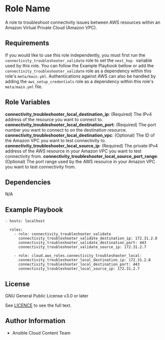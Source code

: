 Role Name
=========

A role to troubleshoot connectivity issues between AWS resources within an Amazon Virtual Private Cloud (Amazon VPC).

Requirements
------------

If you would like to use this role independently, you must first run the `connectivity_troubleshooter_validate` role to set the  `next_hop ` variable used by this role. You can follow the Example Playbook bellow or add the `connectivity_troubleshooter_validate` role as a dependency within this role's `meta/main.yml`. Authentications against AWS can also be handled by adding the `aws_setup_credentials` role as a dependency within this role's `meta/main.yml` file.

Role Variables
--------------

**connectivity_troubleshooter_local_destination_ip**: (Required) The IPv4 address of the resource you want to connect to.
**connectivity_troubleshooter_local_destination_port**: (Required) The port number you want to connect to on the destination resource.
**connectivity_troubleshooter_local_destination_vpc**: (Optional) The ID of the Amazon VPC you want to test connectivity to.
**connectivity_troubleshooter_local_source_ip**: (Required) The private IPv4 address of the AWS resource in your Amazon VPC you want to test connectivity from.
**connectivity_troubleshooter_local_source_port_range**: (Optional) The port range used by the AWS resource in your Amazon VPC you want to test connectivity from.


Dependencies
------------

N/A

Example Playbook
----------------

    - hosts: localhost

      roles:
        - role: connectivity_troubleshooter_validate
          connectivity_troubleshooter_validate_destination_ip: 172.31.2.8
          connectivity_troubleshooter_validate_destination_port: 443
          connectivity_troubleshooter_validate_source_ip: 172.31.2.7

        - role: cloud.aws_roles.connectivity_troubleshooter_local:
          connectivity_troubleshooter_local_destination_ip: 172.31.2.8
          connectivity_troubleshooter_local_destination_port: 443
          connectivity_troubleshooter_local_source_ip: 172.31.2.7

License
-------

GNU General Public License v3.0 or later

See [LICENCE](https://github.com/ansible-collections/cloud.aws_roles/blob/main/LICENSE) to see the full text.

Author Information
------------------

- Ansible Cloud Content Team